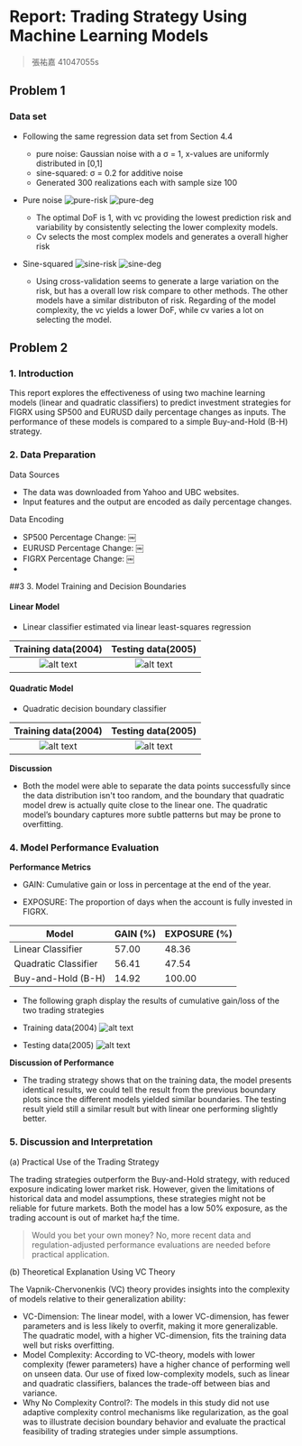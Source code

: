 # Report: Trading Strategy Using Machine Learning Models
> 張祐嘉 41047055s
## Problem 1

### Data set
- Following the same regression data set from Section 4.4
  - pure noise: Gaussian noise with a σ = 1, x-values are uniformly distributed in [0,1]
  - sine-squared: σ = 0.2 for additive noise
  - Generated 300 realizations each with sample size 100 

- Pure noise
![pure-risk](./img/Pure1_Risk(MSE).png)
![pure-deg](./img/Pure1_Degree.png) 

  - The optimal DoF is 1, with vc providing the lowest prediction risk and variability by consistently selecting the lower complexity models.
  - Cv selects the most complex models and generates a overall higher risk

- Sine-squared
![sine-risk](./img/Sine_Risk(MSE).png)
![sine-deg](./img/Sine_Degree.png) 

  - Using cross-validation seems to generate a large variation on the risk, but has a overall low risk compare to other methods. The other models have a similar distributon of risk. Regarding of the model complexity, the vc yields a lower DoF, while cv varies a lot on selecting the model. 


## Problem 2
### 1. Introduction

This report explores the effectiveness of using two machine learning models (linear and quadratic classifiers) to predict investment strategies for FIGRX using SP500 and EURUSD daily percentage changes as inputs. The performance of these models is compared to a simple Buy-and-Hold (B-H) strategy.

### 2. Data Preparation

Data Sources
- The data was downloaded from Yahoo and UBC websites.
- Input features and the output are encoded as daily percentage changes.

Data Encoding
- SP500 Percentage Change: ￼
- EURUSD Percentage Change: ￼
- FIGRX Percentage Change: ￼
- 

##3 3. Model Training and Decision Boundaries

#### Linear Model
- Linear classifier estimated via linear least-squares regression
  
Training data(2004)   |  Testing data(2005)
:-------------------------:|:-------------------------:
![alt text](Linear_model_2004.png)  |  ![alt text](Linear_model_2005.png)



#### Quadratic Model
-  Quadratic decision boundary classifier

Training data(2004)   |  Testing data(2005)
:-------------------------:|:-------------------------:
![alt text](Quadratic_model_2004.png)  |  ![alt text](Quadratic_model_2005.png)


**Discussion**
- Both the model were able to separate the data points successfully since the data distribution isn't too random, and the boundary that quadratic model drew is actually quite close to the linear one. The quadratic model’s boundary captures more subtle patterns but may be prone to overfitting.


### 4. Model Performance Evaluation
**Performance Metrics**
- GAIN: Cumulative gain or loss in percentage at the end of the year.

- EXPOSURE: The proportion of days when the account is fully invested in FIGRX.

| Model               | GAIN (%) | EXPOSURE (%) |
|---------------------|----------|--------------|
| Linear Classifier   | 57.00    | 48.36       |
| Quadratic Classifier| 56.41    | 47.54       |
| Buy-and-Hold (B-H)  | 14.92    | 100.00      |

- The following graph display the results of cumulative gain/loss of the two trading strategies

- Training data(2004)
![alt text](gain-loss-train.png) 

- Testing data(2005)
![alt text](gain-loss-test.png)

**Discussion of Performance**
- The trading strategy shows that on the training data, the model presents identical results, we could tell the result from the previous boundary plots since the different models yielded similar boundaries. The testing result yield still a similar result but with linear one performing slightly better.

### 5. Discussion and Interpretation

(a) Practical Use of the Trading Strategy
 
The trading strategies outperform the Buy-and-Hold strategy, with reduced exposure indicating lower market risk. However, given the limitations of historical data and model assumptions, these strategies might not be reliable for future markets. Both the model has a low 50% exposure, as the trading account is out of market ha;f the time.

> Would you bet your own money? No, more recent data and regulation-adjusted performance evaluations are needed before practical application.
 

(b) Theoretical Explanation Using VC Theory

The Vapnik-Chervonenkis (VC) theory provides insights into the complexity of models relative to their generalization ability:

- VC-Dimension: The linear model, with a lower VC-dimension, has fewer parameters and is less likely to overfit, making it more generalizable. The quadratic model, with a higher VC-dimension, fits the training data well but risks overfitting.
- Model Complexity: According to VC-theory, models with lower complexity (fewer parameters) have a higher chance of performing well on unseen data. Our use of fixed low-complexity models, such as linear and quadratic classifiers, balances the trade-off between bias and variance.
- Why No Complexity Control?: The models in this study did not use adaptive complexity control mechanisms like regularization, as the goal was to illustrate decision boundary behavior and evaluate the practical feasibility of trading strategies under simple assumptions.





